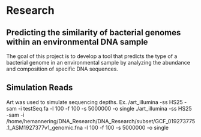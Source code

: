# Research
##  Predicting the similarity of bacterial genomes within an environmental DNA sample

The goal of this project is to develop a tool that predicts the type of a bacterial genome in an environmental sample by analyzing the abundance and composition of specific DNA sequences. 

## Simulation Reads
Art was used to simulate sequencing depths. 
Ex. /art_illumina -ss HS25 -sam -i testSeq.fa -l 100 -f 100  -s 5000000 -o single
./art_illumina -ss HS25 -sam -i /home/hemannering/DNA_Research/DNA_Research/subset/GCF_019273775.1_ASM1927377v1_genomic.fna -l 100 -f 100  -s 5000000 -o single
